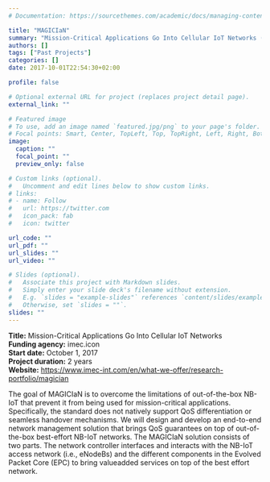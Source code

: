 ```yaml
---
# Documentation: https://sourcethemes.com/academic/docs/managing-content/

title: "MAGICIaN"
summary: "Mission-Critical Applications Go Into Cellular IoT Networks (imec.icon, 2017-2019)"
authors: []
tags: ["Past Projects"]
categories: []
date: 2017-10-01T22:54:30+02:00

profile: false

# Optional external URL for project (replaces project detail page).
external_link: ""

# Featured image
# To use, add an image named `featured.jpg/png` to your page's folder.
# Focal points: Smart, Center, TopLeft, Top, TopRight, Left, Right, BottomLeft, Bottom, BottomRight.
image:
  caption: ""
  focal_point: ""
  preview_only: false

# Custom links (optional).
#   Uncomment and edit lines below to show custom links.
# links:
# - name: Follow
#   url: https://twitter.com
#   icon_pack: fab
#   icon: twitter

url_code: ""
url_pdf: ""
url_slides: ""
url_video: ""

# Slides (optional).
#   Associate this project with Markdown slides.
#   Simply enter your slide deck's filename without extension.
#   E.g. `slides = "example-slides"` references `content/slides/example-slides.md`.
#   Otherwise, set `slides = ""`.
slides: ""
---
```

**Title:** Mission-Critical Applications Go Into Cellular IoT Networks\
**Funding agency:** imec.icon\
**Start date:** October 1, 2017\
**Project duration:** 2 years\
**Website:** <https://www.imec-int.com/en/what-we-offer/research-portfolio/magician>

The goal of MAGICIaN is to overcome the limitations of out-of-the-box NB-IoT that prevent it from being used for mission-critical applications. Specifically, the standard does not natively support QoS differentiation or seamless handover mechanisms. We will design and develop an end-to-end network management solution that brings QoS guarantees on top of out-of-the-box best-effort NB-IoT networks. The MAGICIaN solution consists of two parts. The network controller interfaces and interacts with the NB-IoT access network (i.e., eNodeBs) and the different components in the Evolved Packet Core (EPC) to bring valueadded services on top of the best effort network.
